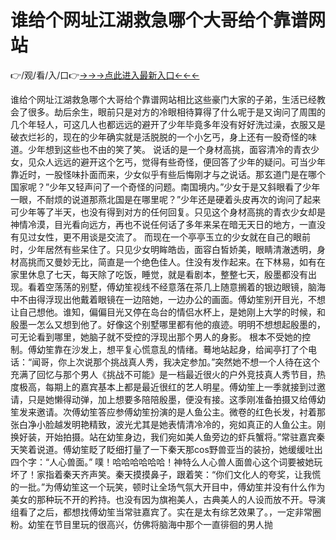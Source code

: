 # 谁给个网址江湖救急哪个大哥给个靠谱网站
👉/观/看/入/口👉<a href="https://8h6e.com ">→→→点此进入最新入口←←←</a>
   


谁给个网址江湖救急哪个大哥给个靠谱网站相比这些豪门大家的子弟，生活已经教会了很多。劫后余生，眼前只是对方的冷眼相待算得了什么呢于是又询问了周围的几个年轻人，可这几人也都远远的避开了少年毕竟多年没有好好洗过澡，衣服又是破衣烂衫的，现在的少年确实就是活脱脱的一个小乞丐，身上还有一股奇怪的味道。少年想到这些也不由的笑了笑。 说话的是一个身材高挑，面容清冷的青衣少女，见众人远远的避开这个乞丐，觉得有些奇怪，便回答了少年的疑问。可当少年靠近时，一股怪味扑面而来，少女似乎有些后悔刚才与之说话。那玄道门是在哪个国家呢？”少年又轻声问了一个奇怪的问题。南国境内。”少女于是又斜眼看了少年一眼，不耐烦的说道那燕北国是在哪里呢？”少年还是硬着头皮再次的询问了起来可少年等了半天，也没有得到对方的任何回复。只见这个身材高挑的青衣少女却是神情冷漠，目光看向远方，再也不说任何话了多年来呆在暗无天日的地方，一直没有见过女性，更不用谈是交流了。 而现在一个亭亭玉立的少女就在自己的眼前时，少年居然有些呆住了。只见少女明眸皓齿，面容白皙娇美，眼睛清澈透明，身材高挑而又曼妙无比，简直是一个绝色佳人。住没有发作起来。在下林易，如有在家里休息了七天，每天除了吃饭，睡觉，就是看剧本，整整七天，殷墨都没有出现。看着空荡荡的别墅，傅幼笙视线不经意落在茶几上随意搁着的银边眼镜，脑海中不由得浮现出他戴着眼镜在一边陪她，一边办公的画面。傅幼笙别开目光，不想让自己想他。谁知，偏偏目光又停在岛台的情侣水杯上，是她刚上大学的时候，和殷墨一怎么又想到他了。好像这个别墅哪里都有他的痕迹。明明不想想起殷墨的，可无论看到哪里，她脑子就不受控的浮现出那个男人的身影。 根本不受她的控制。傅幼笙靠在沙发上，想平复心慌意乱的情绪。蓦地站起身，给闻亭打了个电话：“闻哥，你上次说那个挑战真人秀，我决定参加。”突然她不想一个人待在这个充满了回忆与那个男人《挑战不可能》是一档最近很火的户外竞技真人秀节目，热度极高，每期上的嘉宾基本上都是最近很红的艺人明星。傅幼笙上一季就接到过邀请，只是她懒得动弹，加上想要多陪陪殷墨，便没有接。这季刚准备拍摄又给傅幼笙发来邀请。次傅幼笙答应参傅幼笙扮演的是人鱼公主。微卷的红色长发，衬着那张白净小脸越发明艳精致，波光尤其是她表情清冷冷的，宛如真正的人鱼公主。刚换好装，开始拍摄。站在幼笙身边，我们宛如美人鱼旁边的虾兵蟹将。”常驻嘉宾秦天笑着说道。傅幼笙眨了眨细打量了一下秦天那cos野兽亚当的装扮，她缓缓吐出四个字：“人心兽面。” 噗！哈哈哈哈哈哈！神特么人心兽人面兽心这个词要被她玩坏了！家指着秦天齐声笑。秦天摸摸鼻子，跟着笑：“你们文化人的夸奖，让我慌的一批。”为傅幼笙这一个玩笑，顿时让全场气氛大开目中，傅幼笙并没有什么作为美女的那种玩不开的矜持。也没有因为旗袍美人，古典美人的人设而放不开。导演组看了之后，都想找傅幼笙当常驻嘉宾了。实在是太有综艺效果了。，一定非常圈粉。幼笙在节目里玩的很高兴，仿佛将脑海中那个一直徘徊的男人抛

